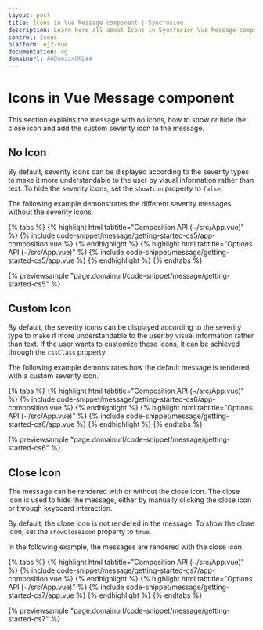 ```yaml
---
layout: post
title: Icons in Vue Message component | Syncfusion
description: Learn here all about Icons in Syncfusion Vue Message component of Syncfusion Essential JS 2 and more.
control: Icons 
platform: ej2-vue
documentation: ug
domainurl: ##DomainURL##
---
```


# Icons in Vue Message component

This section explains the message with no icons, how to show or hide the close icon and add the custom severity icon to the message.

## No Icon

By default, severity icons can be displayed according to the severity types to make it more understandable to the user by visual information rather than text. To hide the severity icons, set the `showIcon` property to `false`.

The following example demonstrates the different severity messages without the severity icons.

{% tabs %}
{% highlight html tabtitle="Composition API (~/src/App.vue)" %}
{% include code-snippet/message/getting-started-cs5/app-composition.vue %}
{% endhighlight %}
{% highlight html tabtitle="Options API (~/src/App.vue)" %}
{% include code-snippet/message/getting-started-cs5/app.vue %}
{% endhighlight %}
{% endtabs %}
        
{% previewsample "page.domainurl/code-snippet/message/getting-started-cs5" %}

## Custom Icon

By default, the severity icons can be displayed according to the severity type to make it more understandable to the user by visual information rather than text. If the user wants to customize these icons, it can be achieved through the `cssClass` property.

The following example demonstrates how the default message is rendered with a custom severity icon.

{% tabs %}
{% highlight html tabtitle="Composition API (~/src/App.vue)" %}
{% include code-snippet/message/getting-started-cs6/app-composition.vue %}
{% endhighlight %}
{% highlight html tabtitle="Options API (~/src/App.vue)" %}
{% include code-snippet/message/getting-started-cs6/app.vue %}
{% endhighlight %}
{% endtabs %}
        
{% previewsample "page.domainurl/code-snippet/message/getting-started-cs6" %}

## Close Icon

The message can be rendered with or without the close icon. The close icon is used to hide the message, either by manually clicking the close icon or through keyboard interaction.

By default, the close icon is not rendered in the message. To show the close icon, set the `showCloseIcon` property to `true`.

In the following example, the messages are rendered with the close icon.

{% tabs %}
{% highlight html tabtitle="Composition API (~/src/App.vue)" %}
{% include code-snippet/message/getting-started-cs7/app-composition.vue %}
{% endhighlight %}
{% highlight html tabtitle="Options API (~/src/App.vue)" %}
{% include code-snippet/message/getting-started-cs7/app.vue %}
{% endhighlight %}
{% endtabs %}
        
{% previewsample "page.domainurl/code-snippet/message/getting-started-cs7" %}